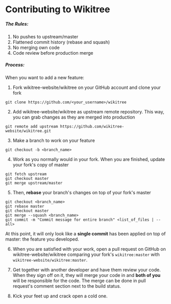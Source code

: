# Contributing to Wikitree

##### The Rules:
1. No pushes to upstream/master
2. Flattened commit history (rebase and squash)
3. No merging own code
4. Code review before production merge

##### Process:
When you want to add a new feature:

1) Fork wikitree-website/wikitree on your GitHub account and clone your fork
```
git clone https://github.com/<your_username>/wikitree
```

2) Add wikitree-website/wikitree as upstream remote repository.  This way, you can
grab changes as they are merged into production
```
git remote add upstream https://github.com/wikitree-website/wikitree.git
```

3) Make a branch to work on your feature
```
git checkout -b <branch_name>
```

4) Work as you normally would in your fork.  When you are finished, update your fork's copy of master
```
git fetch upstream
git checkout master
git merge upstream/master
```

5) Then, **rebase** your branch's changes on top of your fork's master
```
git checkout <branch_name>
git rebase master
git checkout master
git merge --squash <branch_name>
git commit -m "Commit message for entire branch" <list_of_files | --all>
```

At this point, it will only look like a **single commit** has been applied on top of
master: the feature you developed.

6) When you are satisfied with your work, open a pull request on GitHub on wikitree-website/wikitree comparing your fork's `wikitree:master` with `wikitree-website/wikitree:master`.

7) Get together with another developer and have them review your code.  When they sign off on it, they will merge your code in and **both of you** will be responsible for the code.  The merge can be done in pull request's comment section next to the build status.

8) Kick your feet up and crack open a cold one.
